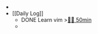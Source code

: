 -
- [[Daily Log]]
	- DONE Learn vim >[🍅🍅 50min](#agenda-pomo://?t=f-1685346284211-1500%2Cf-1685350356195-1500)
	-